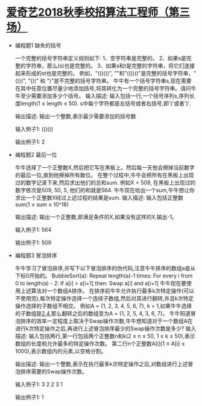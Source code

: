 [爱奇艺2018秋季校招算法工程师（第三场）](https://www.nowcoder.com/test/8246879/summary)
====================

+ 编程题1 缺失的括号

    一个完整的括号字符串定义规则如下:
    1、空字符串是完整的。
    2、如果s是完整的字符串，那么(s)也是完整的。
    3、如果s和t是完整的字符串，将它们连接起来形成的st也是完整的。
    例如，"(()())", ""和"(())()"是完整的括号字符串，"())(", "()(" 和 ")"是不完整的括号字符串。
    牛牛有一个括号字符串s,现在需要在其中任意位置尽量少地添加括号,将其转化为一个完整的括号字符串。请问牛牛至少需要添加多少个括号。 
    输入描述:
    输入包括一行,一个括号序列s,序列长度length(1 ≤ length ≤ 50).
    s中每个字符都是左括号或者右括号,即'('或者')'.


    输出描述:
    输出一个整数,表示最少需要添加的括号数

    输入例子1:
    (()(()

    输出例子1:
    2

+ 编程题2 最后一位

    牛牛选择了一个正整数X,然后把它写在黑板上。然后每一天他会擦掉当前数字的最后一位,直到他擦掉所有数位。 在整个过程中,牛牛会把所有在黑板上出现过的数字记录下来,然后求出他们的总和sum.
    例如X = 509, 在黑板上出现过的数字依次是509, 50, 5, 他们的和就是564.
    牛牛现在给出一个sum,牛牛想让你求出一个正整数X经过上述过程的结果是sum. 
    输入描述:
    输入包括正整数sum(1 ≤ sum ≤ 10^18)


    输出描述:
    输出一个正整数,即满足条件的X,如果没有这样的X,输出-1。

    输入例子1:
    564

    输出例子1:
    509

+ 编程题3 冒泡排序

    牛牛学习了冒泡排序,并写下以下冒泡排序的伪代码,注意牛牛排序的数组a是从下标0开始的。
    BubbleSort(a):
        Repeat length(a)-1 times:
            For every i from 0 to length(a) - 2:
                If a[i] > a[i+1] then:
                    Swap a[i] and a[i+1]
    牛牛现在要使用上述算法对一个数组A排序。
    在排序前牛牛允许执行最多k次特定操作(可以不使用完),每次特定操作选择一个连续子数组,然后对其进行翻转,并且k次特定操作选择的子数组不相交。
    例如A = {1, 2, 3, 4, 5, 6, 7}, k = 1,如果牛牛选择的子数组是[2,4](注意下标从0开始),那么翻转之后的数组变为A = {1, 2, 5, 4, 3, 6, 7}。
    牛牛知道冒泡排序的效率一定程度上取决于Swap操作次数,牛牛想知道对于一个数组A在进行k次特定操作之后,再进行上述冒泡排序最少的Swap操作次数是多少? 
    输入描述:
    输入包括两行,第一行包括两个正整数n和k(2 ≤ n ≤ 50, 1 ≤ k ≤ 50),表示数组的长度和允许最多的特定操作次数。
    第二行n个正整数A[i](1 ≤ A[i] ≤ 1000),表示数组内的元素,以空格分割。


    输出描述:
    输出一个整数,表示在执行最多k次特定操作之后,对数组进行上述冒泡排序需要的Swap操作次数。

    输入例子1:
    3 2
    2 3 1

    输出例子1:
    1
